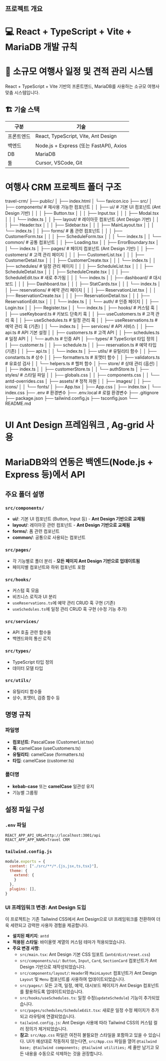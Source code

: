 ## 프로젝트 개요

# 💻 React + TypeScript + Vite + MariaDB 개발 규칙

# 🧳 소규모 여행사 일정 및 견적 관리 시스템

React + TypeScript + Vite 기반의 프론트엔드, MariaDB를 사용하는 소규모 여행사 맞춤 시스템입니다.

## 🏗 기술 스택

| 구분       | 기술                              |
|------------|-----------------------------------|
| 프론트엔드 | React, TypeScript, Vite, Ant Design |
| 백엔드     | Node.js + Express (또는 FastAPI), Axios     |
| DB         | MariaDB                           |
| 툴        | Cursor, VSCode, Git                |

# 여행사 CRM 프로젝트 폴더 구조
travel-crm/
├── public/
│ ├── index.html
│ └── favicon.ico
├── src/
│ ├── components/ # 재사용 가능한 컴포넌트
│ │ ├── ui/ # 기본 UI 컴포넌트 (Ant Design 기반)
│ │ │ ├── Button.tsx
│ │ │ ├── Input.tsx
│ │ │ ├── Modal.tsx
│ │ │ └── index.ts
│ │ ├── layout/ # 레이아웃 컴포넌트 (Ant Design 기반)
│ │ │ ├── Header.tsx
│ │ │ ├── Sidebar.tsx
│ │ │ ├── MainLayout.tsx
│ │ │ └── index.ts
│ │ ├── forms/ # 폼 관련 컴포넌트
│ │ │ ├── CustomerForm.tsx
│ │ │ ├── ScheduleForm.tsx
│ │ │ └── index.ts
│ │ └── common/ # 공통 컴포넌트
│ │ ├── Loading.tsx
│ │ ├── ErrorBoundary.tsx
│ │ └── index.ts
│ ├── pages/ # 페이지 컴포넌트 (Ant Design 기반)
│ │ ├── customers/ # 고객 관리 페이지
│ │ │ ├── CustomerList.tsx
│ │ │ ├── CustomerDetail.tsx
│ │ │ ├── CustomerCreate.tsx
│ │ │ └── index.ts
│ │ ├── schedules/ # 일정 관리 페이지
│ │ │ ├── ScheduleList.tsx
│ │ │ ├── ScheduleDetail.tsx
│ │ │ ├── ScheduleCreate.tsx
│ │ │ ├── ScheduleEdit.tsx # 새로 추가됨
│ │ │ └── index.ts
│ │ ├── dashboard/ # 대시보드
│ │ │ ├── Dashboard.tsx
│ │ │ ├── StatCards.tsx
│ │ │ └── index.ts
│ │ ├── reservations/ # 예약 관리 페이지
│ │ │ ├── ReservationList.tsx
│ │ │ ├── ReservationCreate.tsx
│ │ │ ├── ReservationDetail.tsx
│ │ │ ├── ReservationEdit.tsx
│ │ │ └── index.ts
│ │ └── auth/ # 인증 페이지
│ │ ├── Login.tsx
│ │ ├── Register.tsx
│ │ └── index.ts
│ ├── hooks/ # 커스텀 훅
│ │ ├── useKeyboard.ts # 키보드 단축키 훅
│ │ ├── useCustomers.ts # 고객 관리 훅
│ │ ├── useSchedules.ts # 일정 관리 훅
│ │ ├── useReservations.ts # 예약 관리 훅 (기존)
│ │ └── index.ts
│ ├── services/ # API 서비스
│ │ ├── api.ts # API 기본 설정
│ │ ├── customers.ts # 고객 API
│ │ ├── schedules.ts # 일정 API
│ │ └── auth.ts # 인증 API
│ ├── types/ # TypeScript 타입 정의
│ │ ├── customer.ts
│ │ ├── schedule.ts
│ │ ├── reservation.ts # 예약 타입 (기존)
│ │ ├── api.ts
│ │ └── index.ts
│ ├── utils/ # 유틸리티 함수
│ │ ├── constants.ts # 상수
│ │ ├── formatters.ts # 포맷터 함수
│ │ ├── validators.ts # 유효성 검사
│ │ └── helpers.ts # 헬퍼 함수
│ ├── store/ # 상태 관리 (옵션)
│ │ ├── index.ts
│ │ ├── customerStore.ts
│ │ └── authStore.ts
│ ├── styles/ # 스타일 파일
│ │ ├── globals.css
│ │ ├── components.css
│ │ └── antd-overrides.css
│ ├── assets/ # 정적 자원
│ │ ├── images/
│ │ ├── icons/
│ │ └── fonts/
│ ├── App.tsx
│ ├── App.css
│ ├── index.tsx
│ └── index.css
├── .env # 환경변수
├── .env.local # 로컬 환경변수
├── .gitignore
├── package.json
├── tailwind.config.js
├── tsconfig.json
└── README.md


# UI Ant Design 프레임워크 , Ag-grid 사용

# MariaDB와의 연동은 백엔드(Node.js + Express 등)에서 API

## 주요 폴더 설명

### `src/components/`
- **ui/**: 기본 UI 컴포넌트 (Button, Input 등) - **Ant Design 기반으로 교체됨**
- **layout/**: 레이아웃 관련 컴포넌트 - **Ant Design 기반으로 교체됨**
- **forms/**: 폼 관련 컴포넌트
- **common/**: 공통으로 사용되는 컴포넌트

### `src/pages/`
- 각 기능별로 폴더 분리 - **모든 페이지 Ant Design 기반으로 업데이트됨**
- 페이지별 컴포넌트와 하위 컴포넌트 포함

### `src/hooks/`
- 커스텀 훅 모음
- 비즈니스 로직과 UI 분리
- `useReservations.ts`에 예약 관리 CRUD 훅 구현 (기존)
- `useSchedules.ts`에 일정 관리 CRUD 훅 구현 (수정 기능 추가)

### `src/services/`
- API 호출 관련 함수들
- 백엔드와의 통신 로직

### `src/types/`
- TypeScript 타입 정의
- 데이터 모델 타입

### `src/utils/`
- 유틸리티 함수들
- 상수, 포맷터, 검증 함수 등

## 명명 규칙

### 파일명
- **컴포넌트**: PascalCase (CustomerList.tsx)
- **훅**: camelCase (useCustomers.ts)
- **유틸리티**: camelCase (formatters.ts)
- **타입**: camelCase (customer.ts)

### 폴더명
- **kebab-case** 또는 **camelCase** 일관성 유지
- 기능별 그룹핑

## 설정 파일 구성

### `.env` 파일
```env
REACT_APP_API_URL=http://localhost:3001/api
REACT_APP_APP_NAME=Travel CRM
```

### `tailwind.config.js`
```javascript
module.exports = {
  content: ["./src/**/*.{js,jsx,ts,tsx}"],
  theme: {
    extend: {
    }
  },
  plugins: [],
}
```

### UI 프레임워크 변경: Ant Design 도입
이 프로젝트는 기존 Tailwind CSS에서 Ant Design으로 UI 프레임워크를 전환하여 더욱 세련되고 강력한 사용자 경험을 제공합니다.

- **설치된 패키지**: `antd`
- **적용된 스타일**: 바이올렛 계열의 커스텀 테마가 적용되었습니다.
- **주요 변경 사항**: 
    - `src/main.tsx`: Ant Design 기본 CSS 임포트 (`antd/dist/reset.css`)
    - `src/components/ui/`: `Button`, `Input`, `Card`, `SectionCard` 컴포넌트가 Ant Design 기반으로 재작성되었습니다.
    - `src/components/layout/`: `Header`와 `MainLayout` 컴포넌트가 Ant Design `Layout` 및 `Menu` 컴포넌트를 사용하여 업데이트되었습니다.
    - `src/pages/`: 모든 고객, 일정, 예약, 대시보드 페이지가 Ant Design 컴포넌트를 활용하도록 업데이트되었습니다.
    - `src/hooks/useSchedules.ts`: 일정 수정(`updateSchedule`) 기능이 추가되었습니다.
    - `src/pages/schedules/ScheduleEdit.tsx`: 새로운 일정 수정 페이지가 추가되고 라우팅에 연결되었습니다.
    - `tailwind.config.js`: Ant Design 사용에 따라 Tailwind CSS의 커스텀 컬러 정의가 제거되었습니다.
    - **참고**: `src/App.css` 파일은 여전히 불필요한 스타일을 포함하고 있을 수 있습니다. UI가 예상대로 작동하지 않는다면, `src/App.css` 파일을 열어 `@tailwind base; @tailwind components; @tailwind utilities;` 세 줄만 남기고 모든 내용을 수동으로 삭제하는 것을 권장합니다.
